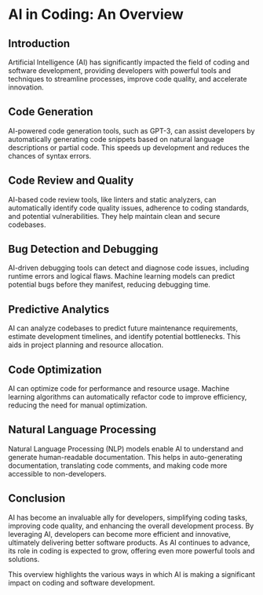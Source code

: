 <h1>AI in Coding: An Overview</h1>

<h2>Introduction</h2>

Artificial Intelligence (AI) has significantly impacted the field of coding and software development, providing developers with powerful tools and techniques to streamline processes, improve code quality, and accelerate innovation.

<h2>Code Generation</h2>

AI-powered code generation tools, such as GPT-3, can assist developers by automatically generating code snippets based on natural language descriptions or partial code. This speeds up development and reduces the chances of syntax errors.

<h2>Code Review and Quality</h2>

AI-based code review tools, like linters and static analyzers, can automatically identify code quality issues, adherence to coding standards, and potential vulnerabilities. They help maintain clean and secure codebases.

<h2>Bug Detection and Debugging</h2>

AI-driven debugging tools can detect and diagnose code issues, including runtime errors and logical flaws. Machine learning models can predict potential bugs before they manifest, reducing debugging time.

<h2>Predictive Analytics</h2>

AI can analyze codebases to predict future maintenance requirements, estimate development timelines, and identify potential bottlenecks. This aids in project planning and resource allocation.

<h2>Code Optimization</h2>

AI can optimize code for performance and resource usage. Machine learning algorithms can automatically refactor code to improve efficiency, reducing the need for manual optimization.

<h2>Natural Language Processing</h2>

Natural Language Processing (NLP) models enable AI to understand and generate human-readable documentation. This helps in auto-generating documentation, translating code comments, and making code more accessible to non-developers.

<h2>Conclusion</h2>

AI has become an invaluable ally for developers, simplifying coding tasks, improving code quality, and enhancing the overall development process. By leveraging AI, developers can become more efficient and innovative, ultimately delivering better software products. As AI continues to advance, its role in coding is expected to grow, offering even more powerful tools and solutions.

This overview highlights the various ways in which AI is making a significant impact on coding and software development.
